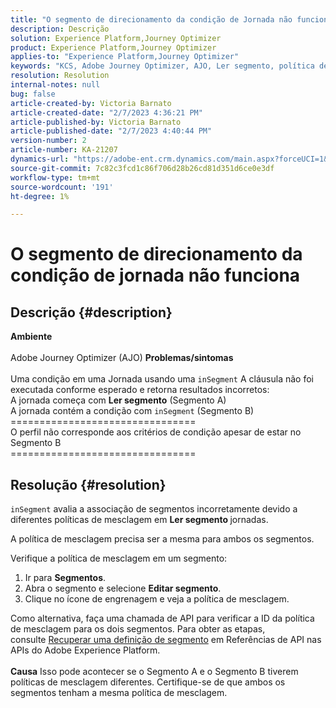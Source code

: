 ```yaml
---
title: "O segmento de direcionamento da condição de Jornada não funciona"
description: Descrição
solution: Experience Platform,Journey Optimizer
product: Experience Platform,Journey Optimizer
applies-to: "Experience Platform,Journey Optimizer"
keywords: "KCS, Adobe Journey Optimizer, AJO, Ler segmento, política de mesclagem, cláusula do segmento"
resolution: Resolution
internal-notes: null
bug: false
article-created-by: Victoria Barnato
article-created-date: "2/7/2023 4:36:21 PM"
article-published-by: Victoria Barnato
article-published-date: "2/7/2023 4:40:44 PM"
version-number: 2
article-number: KA-21207
dynamics-url: "https://adobe-ent.crm.dynamics.com/main.aspx?forceUCI=1&pagetype=entityrecord&etn=knowledgearticle&id=9e58c589-05a7-ed11-aad1-6045bd0065f9"
source-git-commit: 7c82c3fcd1c86f706d28b26cd81d351d6ce0e3df
workflow-type: tm+mt
source-wordcount: '191'
ht-degree: 1%

---
```


# O segmento de direcionamento da condição de jornada não funciona

## Descrição {#description}

<b>Ambiente</b><br> <br>
Adobe Journey Optimizer (AJO)
<b>Problemas/sintomas</b><br> <br>
Uma condição em uma Jornada usando uma `inSegment` A cláusula não foi executada conforme esperado e retorna resultados incorretos:
<br>A jornada começa com <b>Ler segmento</b> (Segmento A)
<br>A jornada contém a condição com `inSegment` (Segmento B)
<br>================================
<br>O perfil não corresponde aos critérios de condição apesar de estar no Segmento B
<br>================================

## Resolução {#resolution}


`inSegment` avalia a associação de segmentos incorretamente devido a diferentes políticas de mesclagem em <b>Ler segmento </b>jornadas.

A política de mesclagem precisa ser a mesma para ambos os segmentos.

Verifique a política de mesclagem em um segmento:

1. Ir para <b>Segmentos</b>.
2. Abra o segmento e selecione <b>Editar segmento</b>.
3. Clique no ícone de engrenagem e veja a política de mesclagem.


Como alternativa, faça uma chamada de API para verificar a ID da política de mesclagem para os dois segmentos. Para obter as etapas, consulte [Recuperar uma definição de segmento](https://developer.adobe.com/experience-platform-apis/references/segmentation/#tag/Segment-definitions/operation/retrieveSegmentDefinitionById) em Referências de API nas APIs do Adobe Experience Platform.
<br> <br><b>Causa</b>
Isso pode acontecer se o Segmento A e o Segmento B tiverem políticas de mesclagem diferentes. Certifique-se de que ambos os segmentos tenham a mesma política de mesclagem.
